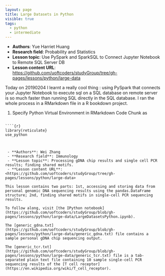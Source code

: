 ```yaml
---
layout: page
title: Large Datasets in Python
visible: true
tags:
  - python
  - intermediate
---
```


 - **Authors**: Yue Harriet Huang
 - **Research field**: Probability and Statistics
 - **Lesson topic**: Use PySpark and SparkSQL to Connect Jupyter Notebook to Remote SQL Server DB
 - **Lesson content URL**: <https://github.com/uoftcoders/studyGroup/tree/gh-pages/lessons/python/large-data>

Today on 20190204 I learnt a really cool thing : using PySpark that connects your Jupyter Notebook to execute sql on a SQL database on remote server is so much faster than running SQL directly in the SQL database. I ran the whole process in a RMarkdown file in a R bookdown project. 

1. Specify Python Virtual Environment in RMarkdown Code Chunk as

```

````{r}
library(reticulate}
use_python
````

```


 - **Authors**: Wei Zhang
 - **Research field**: Immunology
 - **Lesson topic**: Processing gDNA chip results and single cell PCR results; finding shared motifs.
 - **Lesson content URL**: <https://github.com/uoftcoders/studyGroup/tree/gh-pages/lessons/python/large-data>

This lesson contains two parts: 1st, accessing and storing data from personal genomic DNA sequencing results using the pandas.DataFrame structure; 2nd, finding shared motifs in single-cell PCR sequencing results.

To follow along, visit [the IPython notebook](https://github.com/uoftcoders/studyGroup/blob/gh-pages/lessons/python/large-data/LargeDatasetsPython.ipynb).

The [generic_gdna.txt](https://github.com/uoftcoders/studyGroup/blob/gh-pages/lessons/python/large-data/generic_gdna.txt) file contains a sample personal gDNA chip sequencing output.

The [generic_tcr.txt](https://github.com/uoftcoders/studyGroup/blob/gh-pages/lessons/python/large-data/generic_tcr.txt) file is a tab-separated plain text file containing 10 sample single-cell PCR sequencing results of the [T cell receptor](https://en.wikipedia.org/wiki/T_cell_receptor).

